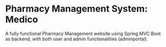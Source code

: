 # Pharmacy Management System: Medico

A fully functional Pharmacy Management website using Spring MVC Boot as backend, with both user and admin functionalities (adminportal).

